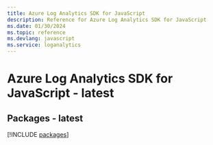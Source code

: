```yaml
---
title: Azure Log Analytics SDK for JavaScript
description: Reference for Azure Log Analytics SDK for JavaScript
ms.date: 01/30/2024
ms.topic: reference
ms.devlang: javascript
ms.service: loganalytics
---
```

# Azure Log Analytics SDK for JavaScript - latest
## Packages - latest
[!INCLUDE [packages](log-analytics-index.md)]